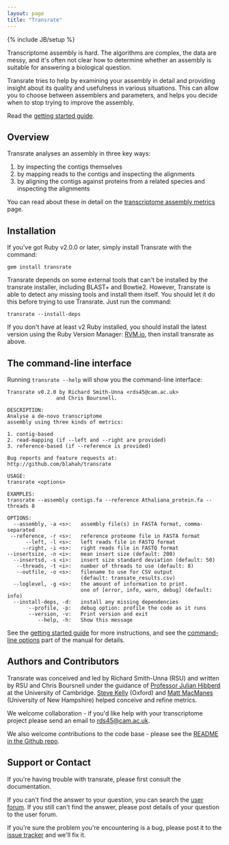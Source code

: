 ```yaml
---
layout: page
title: "Transrate"
---
```


{% include JB/setup %}

Transcriptome assembly is hard. The algorithms are complex, the data are messy, and it's often not clear how to determine whether an assembly is suitable for answering a biological question.

Transrate tries to help by examining your assembly in detail and providing insight about its quality and usefulness in various situations. This can allow you to choose between assemblers and parameters, and helps you decide when to stop trying to improve the assembly.

Read the [getting started guide](getting_started.html).

## Overview

Transrate analyses an assembly in three key ways:

1. by inspecting the contigs themselves
2. by mapping reads to the contigs and inspecting the alignments
3. by aligning the contigs against proteins from a related species and inspecting the alignments

You can read about these in detail on the [transcriptome assembly metrics](metrics.html) page.

## Installation

If you've got Ruby v2.0.0 or later, simply install Transrate with the command:

```
gem install transrate
```

Transrate depends on some external tools that can't be installed by the transrate installer, including BLAST+ and Bowtie2. However, Transrate is able to detect any missing tools and install them itself. You should let it do this before trying to use Transrate. Just run the command:

```
transrate --install-deps
```

If you don't have at least v2 Ruby installed, you should install the latest version using the Ruby Version Manager: [RVM.io](http://rvm.io), then install transrate as above.

## The command-line interface

Running `transrate --help` will show you the command-line interface:

```
Transrate v0.2.0 by Richard Smith-Unna <rds45@cam.ac.uk>
                and Chris Boursnell.

DESCRIPTION:
Analyse a de-novo transcriptome
assembly using three kinds of metrics:

1. contig-based
2. read-mapping (if --left and --right are provided)
3. reference-based (if --reference is provided)

Bug reports and feature requests at:
http://github.com/blahah/transrate

USAGE:
transrate <options>

EXAMPLES:
transrate --assembly contigs.fa --reference Athaliana_protein.fa --threads 8

OPTIONS:
  --assembly, -a <s>:   assembly file(s) in FASTA format, comma-separated
 --reference, -r <s>:   reference proteome file in FASTA format
      --left, -l <s>:   left reads file in FASTQ format
     --right, -i <s>:   right reads file in FASTQ format
--insertsize, -n <i>:   mean insert size (default: 200)
  --insertsd, -s <i>:   insert size standard deviation (default: 50)
   --threads, -t <i>:   number of threads to use (default: 8)
   --outfile, -o <s>:   filename to use for CSV output
                        (default: transate_results.csv)
  --loglevel, -g <s>:   the amount of information to print.
                        one of [error, info, warn, debug] (default: info)
  --install-deps, -d:   install any missing dependencies
       --profile, -p:   debug option: profile the code as it runs
       --version, -v:   Print version and exit
          --help, -h:   Show this message
```

See the [getting started guide](getting_started.html) for more instructions, and see the [command-line options](options.html) part of the manual for details.

## Authors and Contributors

Transrate was conceived and led by Richard Smith-Unna (RSU) and written by RSU and Chris Boursnell under the guidance of [Professor Julian Hibberd](http://hibberdlab.com) at the University of Cambridge. [Steve Kelly](http://www.stevekellylab.com/) (Oxford) and [Matt MacManes](http://genomebio.org/) (University of New Hampshire) helped conceive and refine metrics.

We welcome collaboration - if you'd like help with your transcriptome project please send an email to rds45@cam.ac.uk.

We also welcome contributions to the code base - please see the [README in the Github repo](https://github.com/Blahah/transrate).

## Support or Contact

If you're having trouble with transrate, please first consult the documentation.

If you can't find the answer to your question, you can search the [user forum](https://groups.google.com/forum/#!forum/transrate-users). If you still can't find the answer, please post details of your question to the user forum.

If you're sure the problem you're encountering is a bug, please post it to the [issue tracker](https://github.com/Blahah/transrate/issues?state=open) and we'll fix it.
